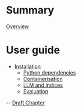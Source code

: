 # Summary

[Overview](overview.md)

# User guide

- [Installation](guide/installation.md)
    - [Python dependencies](guide/python.md)
    - [Containerisation](guide/container.md)
    - [LLM and indices](guide/llm-indices.md)
    - [Evaluation](guide/evaluation.md)

--
[Draft Chapter]()